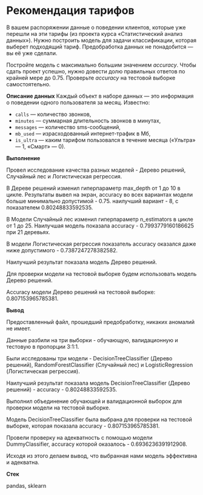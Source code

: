 # Рекомендация тарифов

В вашем распоряжении данные о поведении клиентов, которые уже перешли на эти тарифы (из проекта курса «Статистический анализ данных»). Нужно построить модель для задачи классификации, которая выберет подходящий тариф. Предобработка данных не понадобится — вы её уже сделали.

Постройте модель с максимально большим значением *accuracy*. Чтобы сдать проект успешно, нужно довести долю правильных ответов по крайней мере до 0.75. Проверьте *accuracy* на тестовой выборке самостоятельно.

**Описание данных**
Каждый объект в наборе данных — это информация о поведении одного пользователя за месяц. Известно:
- `сalls` — количество звонков,
- `minutes` — суммарная длительность звонков в минутах,
- `messages` — количество sms-сообщений,
- `mb_used` — израсходованный интернет-трафик в Мб,
- `is_ultra` — каким тарифом пользовался в течение месяца («Ультра» — 1, «Смарт» — 0).

**Выполнение**

Провел исследование качества разных моделей - Дерево решений, Случайный лес и Логистическая регрессия.

В Дереве решений изменил гиперпараметр max_depth от 1 до 10 в цикле. Результаты вывел на экран, accuracy во всех вариантах модели больше минимально допустимой - 0.75. наилучший вариант - 8, с показателем 0.80248833592535.

В Модели Случайный лес изменил гиперпараметр n_estimators в цикле от 1 до 25. Наилучшая модель показала accuracy - 0.7993779160186625 при 21 деревьях.

В модели Логистическая регрессия показатель accuracy оказался даже ниже допустимого - 0.7387247278382582.

Наилучший результат показала модель Дерево решений.

Для проверки модели на тестовой выборке будем использовать модель Дерево решений.

Accuracy модели Дерево решений на тестовой выборке: 0.807153965785381.

**Вывод**

Предоставленный файл, прошедший предобработку, никаких аномалий не имеет.

Данные разбили на три выборки - обучающую, валидационную и тестовую в пропорции 3:1:1.

Были исследованы три модели - DecisionTreeClassifier (Дерево решений), RandomForestClassifier (Случайный лес) и LogisticRegression (Логистическая регрессия).

Наилучший результат показала модель DecisionTreeClassifier (Дерево решений) - accuracy - 0.80248833592535.

Выполнил объединение обучающей и валидационной выборок для проверки модели на тестовой выборке.

Модель DecisionTreeClassifier была выбрана для проверки на тестовой выборке, которая показала accuracy - 0.807153965785381.

Провели проверку на адекватность с помощью модели DummyClassifier, accuracy которой оказалось - 0.6936236391912908.

Исходя из этого делаем вывод, что выбранная нами модель эффективна и адекватна.

**Стек**

pandas, sklearn
